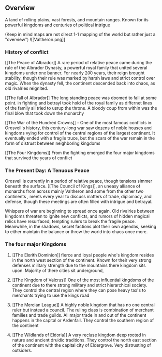 ## Overview

A land of rolling plains, vast forests, and mountain ranges. Known for its powerful kingdoms and centuries of political intrigue


(Keep in mind maps are not direct 1-1 mapping of the world but rather just a "overview")
![[Valtheron.png]]
### History of conflict

[[The Peace of Albrador]]  A rare period of relative peace came during the rule of the Albrador Dynasty, a powerful royal family that united several kingdoms under one banner. For nearly 200 years, their reign brought stability, though their rule was marked by harsh laws and strict control over magic. When the dynasty fell, the continent descended back into chaos, as old rivalries reignited.

[[The fall of Albrador]] The long standing peace was doomed to fall at some point. in fighting and betrayl took hold of the royal family as differnet lines of the family all tried to usrup the throne. A bloody coup from within was the final blow that took down the monarchy

[[The War of the Hundred Crowns]] - One of the most famous conflicts in Orosveil's history, this century-long war saw dozens of noble houses and kingdoms vying for control of the central regions of the largest continent. It eventually ended with a fragile truce, but the scars of the war remain in the form of distrust between neighboring kingdoms

[[The Four Kingdoms]] From the fighting emerged the four major kingdoms that survived the years of conflict


### The Present Day: A Tenuous Peace

Orosveil is currently in a period of relative peace, though tensions simmer beneath the surface. [[The Council of Kings]], an uneasy alliance of monarchs from across mainly Valtheron and some from the other two continents , meets every year to discuss matters of trade, diplomacy, and defense, though these meetings are often filled with intrigue and betrayal.

Whispers of war are beginning to spread once again. Old rivalries between kingdoms threaten to ignite new conflicts, and rumors of hidden magical relics have resurfaced, tempting rulers to break the fragile peace. Meanwhile, in the shadows, secret factions plot their own agendas, seeking to either maintain the balance or throw the world into chaos once more.


### The four major Kingdoms


1.  [[The Elorith Dominion]] 
		fierce and loyal people who's kingdom resides  in the north west section of the continent. Known for their very strong defenses military  strength due to the mountains there kingdom sits upon. Majority of there cities sit underground,
2. [[The Kingdom of Valcrus]]
		One of the most influential kingdoms of the continent due to there strong military and strict hierarchical society. They control the central region where they can pose heavy tax's to merchants trying to use the kings road

3. [[The Mercian League]]
		A highly noble kingdom that has no one central ruler but instead a council. The ruling class is combination of merchant families and trade guilds. All major trade in and out of the continent happens in the capital or Ardenfall. They control the southern region of the continent

4. [[The Wildlands of Eldoria]]
		A very recluse kingdom deep rooted in nature and ancient druidic traditions. They control the north east section of the continent with the capital city of Eldergrove. Very distrusting of outsiders.